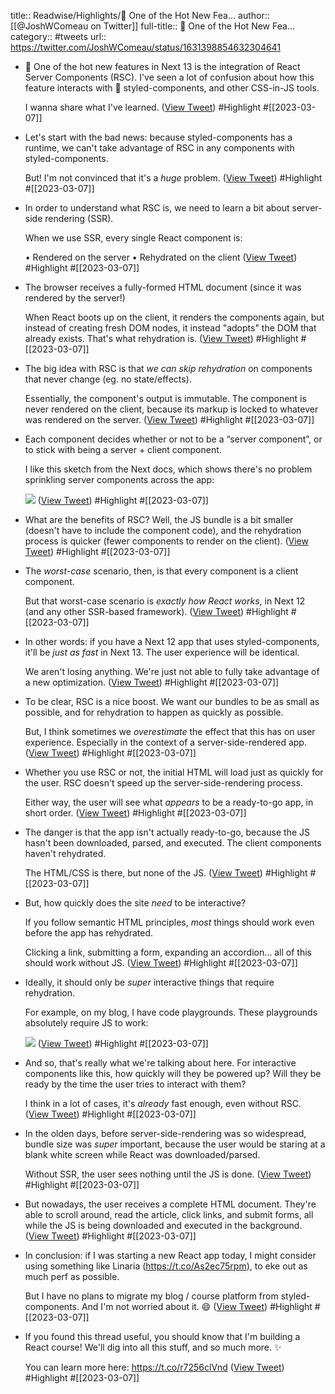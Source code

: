 title:: Readwise/Highlights/🌠 One of the Hot New Fea...
author:: [[@JoshWComeau on Twitter]]
full-title:: 🌠 One of the Hot New Fea...
category:: #tweets
url:: https://twitter.com/JoshWComeau/status/1631398854632304641
- 🌠 One of the hot new features in Next 13 is the integration of React Server Components (RSC). I've seen a lot of confusion about how this feature interacts with 💅 styled-components, and other CSS-in-JS tools.
  
  I wanna share what I've learned. ([View Tweet](https://twitter.com/JoshWComeau/status/1631398854632304641)) #Highlight #[[2023-03-07]]
- Let's start with the bad news: because styled-components has a runtime, we can't take advantage of RSC in any components with styled-components.
  
  But! I'm not convinced that it's a *huge* problem. ([View Tweet](https://twitter.com/JoshWComeau/status/1631398856037376007)) #Highlight #[[2023-03-07]]
- In order to understand what RSC is, we need to learn a bit about server-side rendering (SSR).
  
  When we use SSR, every single React component is:
  
  • Rendered on the server
  • Rehydrated on the client ([View Tweet](https://twitter.com/JoshWComeau/status/1631398857392242691)) #Highlight #[[2023-03-07]]
- The browser receives a fully-formed HTML document (since it was rendered by the server!)
  
  When React boots up on the client, it renders the components again, but instead of creating fresh DOM nodes, it instead "adopts" the DOM that already exists. That's what rehydration is. ([View Tweet](https://twitter.com/JoshWComeau/status/1631398858822410242)) #Highlight #[[2023-03-07]]
- The big idea with RSC is that *we can skip rehydration* on components that never change (eg. no state/effects).
  
  Essentially, the component's output is immutable. The component is never rendered on the client, because its markup is locked to whatever was rendered on the server. ([View Tweet](https://twitter.com/JoshWComeau/status/1631398860282003464)) #Highlight #[[2023-03-07]]
- Each component decides whether or not to be a “server component”, or to stick with being a server + client component.
  
  I like this sketch from the Next docs, which shows there's no problem sprinkling server components across the app: 
  
  ![](https://pbs.twimg.com/media/FqPZb_vWIAUrvMg.jpg) ([View Tweet](https://twitter.com/JoshWComeau/status/1631398862232469504)) #Highlight #[[2023-03-07]]
- What are the benefits of RSC? Well, the JS bundle is a bit smaller (doesn't have to include the component code), and the rehydration process is quicker (fewer components to render on the client). ([View Tweet](https://twitter.com/JoshWComeau/status/1631398864379957249)) #Highlight #[[2023-03-07]]
- The *worst-case* scenario, then, is that every component is a client component.
  
  But that worst-case scenario is *exactly how React works*, in Next 12 (and any other SSR-based framework). ([View Tweet](https://twitter.com/JoshWComeau/status/1631398865730519041)) #Highlight #[[2023-03-07]]
- In other words: if you have a Next 12 app that uses styled-components, it'll be *just as fast* in Next 13. The user experience will be identical.
  
  We aren't losing anything. We're just not able to fully take advantage of a new optimization. ([View Tweet](https://twitter.com/JoshWComeau/status/1631398867093671940)) #Highlight #[[2023-03-07]]
- To be clear, RSC is a nice boost. We want our bundles to be as small as possible, and for rehydration to happen as quickly as possible.
  
  But, I think sometimes we *overestimate* the effect that this has on user experience. Especially in the context of a server-side-rendered app. ([View Tweet](https://twitter.com/JoshWComeau/status/1631398868519645184)) #Highlight #[[2023-03-07]]
- Whether you use RSC or not, the initial HTML will load just as quickly for the user. RSC doesn't speed up the server-side-rendering process.
  
  Either way, the user will see what *appears* to be a ready-to-go app, in short order. ([View Tweet](https://twitter.com/JoshWComeau/status/1631398870046343170)) #Highlight #[[2023-03-07]]
- The danger is that the app isn't actually ready-to-go, because the JS hasn't been downloaded, parsed, and executed. The client components haven't rehydrated.
  
  The HTML/CSS is there, but none of the JS. ([View Tweet](https://twitter.com/JoshWComeau/status/1631398871464067079)) #Highlight #[[2023-03-07]]
- But, how quickly does the site *need* to be interactive?
  
  If you follow semantic HTML principles, *most* things should work even before the app has rehydrated.
  
  Clicking a link, submitting a form, expanding an accordion… all of this should work without JS. ([View Tweet](https://twitter.com/JoshWComeau/status/1631398872877596672)) #Highlight #[[2023-03-07]]
- Ideally, it should only be *super* interactive things that require rehydration.
  
  For example, on my blog, I have code playgrounds. These playgrounds absolutely require JS to work: 
  
  ![](https://pbs.twimg.com/media/FqPcLsPWIBUlqC7.jpg) ([View Tweet](https://twitter.com/JoshWComeau/status/1631398874525884419)) #Highlight #[[2023-03-07]]
- And so, that's really what we're talking about here. For interactive components like this, how quickly will they be powered up? Will they be ready by the time the user tries to interact with them?
  
  I think in a lot of cases, it's *already* fast enough, even without RSC. ([View Tweet](https://twitter.com/JoshWComeau/status/1631398876539174914)) #Highlight #[[2023-03-07]]
- In the olden days, before server-side-rendering was so widespread, bundle size was *super* important, because the user would be staring at a blank white screen while React was downloaded/parsed.
  
  Without SSR, the user sees nothing until the JS is done. ([View Tweet](https://twitter.com/JoshWComeau/status/1631398878279790600)) #Highlight #[[2023-03-07]]
- But nowadays, the user receives a complete HTML document. They're able to scroll around, read the article, click links, and submit forms, all while the JS is being downloaded and executed in the background. ([View Tweet](https://twitter.com/JoshWComeau/status/1631398879588384768)) #Highlight #[[2023-03-07]]
- In conclusion: if I was starting a new React app today, I might consider using something like Linaria (https://t.co/As2ec75rpm), to eke out as much perf as possible.
  
  But I have no plans to migrate my blog / course platform from styled-components. And I'm not worried about it. 😄 ([View Tweet](https://twitter.com/JoshWComeau/status/1631398880888737792)) #Highlight #[[2023-03-07]]
- If you found this thread useful, you should know that I'm building a React course! We'll dig into all this stuff, and so much more. ✨
  
  You can learn more here: https://t.co/r7256clVnd ([View Tweet](https://twitter.com/JoshWComeau/status/1631398882318995457)) #Highlight #[[2023-03-07]]